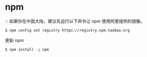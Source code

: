 # npm

💡 如果你在中国大陆，建议先运行以下命令让 npm 使用阿里提供的镜像。
```bash
$ npm config set registry https://registry.npm.taobao.org
```

更新 npm
```bash
$ npm install -g npm
```
